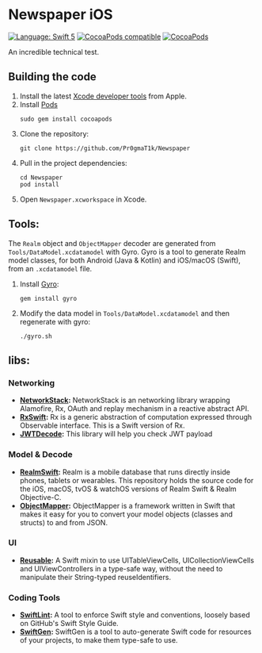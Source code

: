 Newspaper iOS
===============
[![Language: Swift 5](https://img.shields.io/badge/Swift-5-red.svg?style=flat-square)](https://swift.org)
[![CocoaPods compatible](https://img.shields.io/cocoapods/v/NetworkStack.svg?style=flat-square)](https://cocoapods.org/pods/NetworkStack)
[![CocoaPods](https://img.shields.io/badge/pod-v1.7.5-blue)]()

An incredible technical test.

Building the code
-----------------
1. Install the latest [Xcode developer tools](https://developer.apple.com/xcode/downloads/) from Apple.
1. Install [Pods](https://cocoapods.org/)
    ```shell
    sudo gem install cocoapods
    ```
1. Clone the repository:
    ```shell
    git clone https://github.com/Pr0gmaT1k/Newspaper
    ```
1. Pull in the project dependencies:
    ```shell
    cd Newspaper
    pod install
    ```
1. Open `Newspaper.xcworkspace` in Xcode.


Tools:
-----------------
The `Realm` object and `ObjectMapper` decoder are generated from `Tools/DataModel.xcdatamodel` with Gyro.
Gyro is a tool to generate Realm model classes, for both Android (Java & Kotlin) and iOS/macOS (Swift), from an `.xcdatamodel` file.
1. Install [Gyro](https://github.com/NijiDigital/gyro):
    ```shell
    gem install gyro
    ```    

1. Modify the data model in `Tools/DataModel.xcdatamodel` and then regenerate with gyro:
    ```shell
    ./gyro.sh
    ```

libs:
-----------------
### Networking
* **[NetworkStack](https://github.com/NijiDigital/NetworkStack):** NetworkStack is an networking library wrapping Alamofire, Rx, OAuth and replay mechanism in a reactive abstract API.
* **[RxSwift](https://github.com/ReactiveX/RxSwift):** Rx is a generic abstraction of computation expressed through Observable<Element> interface. This is a Swift version of Rx.
* **[JWTDecode](https://github.com/auth0/JWTDecode.swift):** This library will help you check JWT payload

### Model & Decode
* **[RealmSwift](https://github.com/realm/realm-cocoa):** Realm is a mobile database that runs directly inside phones, tablets or wearables. This repository holds the source code for the iOS, macOS, tvOS & watchOS versions of Realm Swift & Realm Objective-C.
* **[ObjectMapper](https://github.com/tristanhimmelman/ObjectMapper):** ObjectMapper is a framework written in Swift that makes it easy for you to convert your model objects (classes and structs) to and from JSON.

### UI
* **[Reusable](https://github.com/AliSoftware/Reusable):** A Swift mixin to use UITableViewCells, UICollectionViewCells and UIViewControllers in a type-safe way, without the need to manipulate their String-typed reuseIdentifiers.

### Coding Tools
* **[SwiftLint](https://github.com/realm/SwiftLint):** A tool to enforce Swift style and conventions, loosely based on GitHub's Swift Style Guide.
* **[SwiftGen](https://github.com/SwiftGen/SwiftGen):** SwiftGen is a tool to auto-generate Swift code for resources of your projects, to make them type-safe to use.

